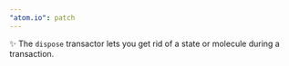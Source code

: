 ```yaml
---
"atom.io": patch
---
```


✨ The `dispose` transactor lets you get rid of a state or molecule during a transaction.
